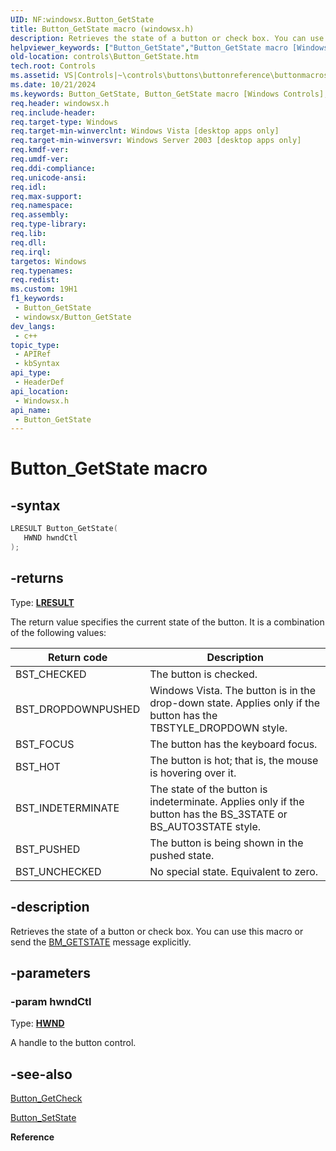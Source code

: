 ```yaml
---
UID: NF:windowsx.Button_GetState
title: Button_GetState macro (windowsx.h)
description: Retrieves the state of a button or check box. You can use this macro or send the BM_GETSTATE message explicitly.
helpviewer_keywords: ["Button_GetState","Button_GetState macro [Windows Controls]","_win32_Button_GetState","_win32_Button_GetState_cpp","controls.Button_GetState","controls._win32_Button_GetState","windowsx/Button_GetState"]
old-location: controls\Button_GetState.htm
tech.root: Controls
ms.assetid: VS|Controls|~\controls\buttons\buttonreference\buttonmacros\button_getstate.htm
ms.date: 10/21/2024
ms.keywords: Button_GetState, Button_GetState macro [Windows Controls], _win32_Button_GetState, _win32_Button_GetState_cpp, controls.Button_GetState, controls._win32_Button_GetState, windowsx/Button_GetState
req.header: windowsx.h
req.include-header: 
req.target-type: Windows
req.target-min-winverclnt: Windows Vista [desktop apps only]
req.target-min-winversvr: Windows Server 2003 [desktop apps only]
req.kmdf-ver: 
req.umdf-ver: 
req.ddi-compliance: 
req.unicode-ansi: 
req.idl: 
req.max-support: 
req.namespace: 
req.assembly: 
req.type-library: 
req.lib: 
req.dll: 
req.irql: 
targetos: Windows
req.typenames: 
req.redist: 
ms.custom: 19H1
f1_keywords:
 - Button_GetState
 - windowsx/Button_GetState
dev_langs:
 - c++
topic_type:
 - APIRef
 - kbSyntax
api_type:
 - HeaderDef
api_location:
 - Windowsx.h
api_name:
 - Button_GetState
---
```


# Button_GetState macro

## -syntax

```cpp
LRESULT Button_GetState(
   HWND hwndCtl
);
```

## -returns

Type: **[LRESULT](/windows/desktop/winprog/windows-data-types)**

The return value specifies the current state of the button. It is a combination of the following values:

| Return code | Description |
|---|---|
| BST_CHECKED | The button is checked. |
| BST_DROPDOWNPUSHED | Windows Vista. The button is in the drop-down state. Applies only if the button has the TBSTYLE_DROPDOWN style. |
| BST_FOCUS | The button has the keyboard focus. |
| BST_HOT | The button is hot; that is, the mouse is hovering over it. |
| BST_INDETERMINATE | The state of the button is indeterminate. Applies only if the button has the BS_3STATE or BS_AUTO3STATE style. |
| BST_PUSHED | The button is being shown in the pushed state. |
| BST_UNCHECKED | No special state. Equivalent to zero. |



## -description

Retrieves the state of a button or check box.  You can use this macro or send the <a href="/windows/desktop/Controls/bm-getstate">BM_GETSTATE</a> message explicitly.

## -parameters

### -param hwndCtl

Type: <b><a href="/windows/desktop/WinProg/windows-data-types">HWND</a></b>

A handle to the button control.

## -see-also

<a href="/windows/desktop/api/windowsx/nf-windowsx-button_getcheck">Button_GetCheck</a>



<a href="/windows/desktop/api/windowsx/nf-windowsx-button_setstate">Button_SetState</a>



<b>Reference</b>

